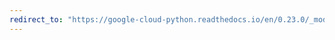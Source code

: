```yaml
---
redirect_to: "https://google-cloud-python.readthedocs.io/en/0.23.0/_modules/google/cloud/language/document.html"
---
```

